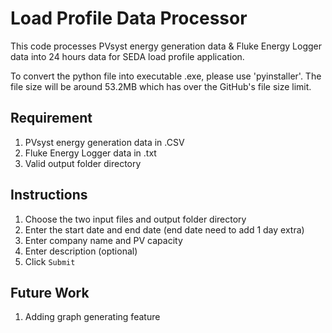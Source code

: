 #  Load Profile Data Processor

This code processes PVsyst energy generation data & Fluke Energy Logger data into 24 hours data for SEDA load profile application.

To convert the python file into executable .exe, please use 'pyinstaller'. The file size will be around 53.2MB which has over the GitHub's file size limit.

## Requirement
1. PVsyst energy generation data in .CSV
2. Fluke Energy Logger data in .txt
3. Valid output folder directory

## Instructions
1. Choose the two input files and output folder directory
2. Enter the start date and end date (end date need to add 1 day extra)
3. Enter company name and PV capacity
4. Enter description (optional)
5. Click `Submit`

## Future Work
1. Adding graph generating feature
